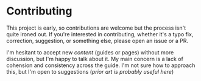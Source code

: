 # Contributing

This project is early, so contributions are welcome but the process isn't quite ironed out. If
you're interested in contributing, whether it's a typo fix, correction, suggestion, or something
else, please open an issue or a PR.

I'm hesitant to accept new _content_ (guides or pages) without more discussion, but I'm happy to
talk about it. My main concern is a lack of cohension and consistency across the guide. I'm not sure
how to approach this, but I'm open to suggestions (_prior art is probably useful here_)
